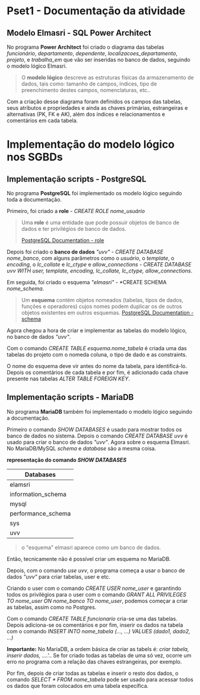 # Pset1 - Documentação da atividade

## Modelo Elmasri - SQL Power Architect

No programa **Power Architect** foi criado o diagrama das tabelas *funcionário*, *departamento*, *dependente*, *localizacoes_departamento*, *projeto*, e *trabalha_em* que vão ser inseridas no banco de dados, seguindo o modelo lógico Elmasri.

> O **modelo lógico** descreve as estruturas físicas da armazenamento de dados, tais como: tamanho de campos, índices, tipo de preenchimento destes campos, nomenclaturas, etc..


Com a criação desse diagrama foram definidos os campos das tabelas, seus atributos e propriedades e ainda as chaves primárias, estrangeiras e alternativas (PK, FK e AK), além dos índices e relacionamentos e comentários em cada tabela.


# Implementação do modelo lógico nos SGBDs

## Implementação scripts - PostgreSQL
No programa **PostgreSQL** foi implementado os modelo lógico seguindo toda a documentação.

Primeiro, foi criado a **role** - *CREATE ROLE nome_usuário*

> Uma **role** é uma entidade que pode possuir objetos de banco de dados e ter privilégios de banco de dados.
> 
> [PostgreSQL Documentation - role](https://www.postgresql.org/docs/current/sql-createrole.html)

Depois foi criado o **banco de dados** *"uvv"* - *CREATE DATABASE nome_banco*, com alguns parâmetros como o *usuário*, o *template*, o *encoding*, o *lc_collate* e *lc_ctype* e *allow_connections* - *CREATE DATABASE uvv WITH user, template, encoding, lc_collate, lc_ctype, allow_connections*.

Em seguida, foi criado o esquema *"elmasri"* - *CREATE SCHEMA *nome_schema*.

> Um **esquema** contém objetos nomeados (tabelas, tipos de dados, funções e operadores) cujos nomes podem duplicar os de outros objetos existentes em outros esquemas. [PostgreSQL Documentation - schema](https://www.postgresql.org/docs/current/sql-createschema.html)

Agora chegou a hora de criar e implementar as tabelas do modelo lógico, no banco de dados *"uvv"*.

Com o comando *CREATE TABLE esquema.nome_tabela* é criada uma das tabelas do projeto com o nomeda coluna, o tipo de dado e as constraints.

O nome do esquema deve vir antes do nome da tabela, para identificá-lo. Depois os comentários de cada tabela e por fim, é adicionado cada chave presente nas tabelas *ALTER TABLE FOREIGN KEY*.

## Implementação scripts - MariaDB
No programa **MariaDB** também foi implementado o modelo lógico seguindo a documentação.

Primeiro o comando *SHOW DATABASES* é usado para mostrar todos os banco de dados no sistema. Depois o comando *CREATE DATABASE uvv* é usado para criar o banco de dados *"uvv"*.
Agora sobre o esquema Elmasri. No MariaDB/MySQL *schema* e *database* são a mesma coisa. 

**representação do comando *SHOW DATABASES***

| Databases          |
---------------------|
| elamsri            |
| information_schema |
| mysql              |
| performance_schema |
| sys                |
| uvv                |


> o "esquema" elmasri aparece como um banco de dados.

Então, tecnicamente não é possível criar um esquema no MariaDB.

Depois, com o comando *use uvv*, o programa começa a usar o banco de dados *"uvv"* para criar tabelas, user e etc.

Criando o user com o comando *CREATE USER nome_user* e garantindo todos os privilégios para o user com o comando *GRANT ALL PRIVILEGES TO nome_user ON nome_banco TO nome_user*, podemos começar a criar as tabelas, assim como no Postgres.

Com o comando *CREATE TABLE funcionario* cria-se uma das tabelas. Depois adiciona-se os comentários e por fim, inserir os dados na tabela com o comando *INSERT INTO nome_tabela (..., ...) VALUES (dado1, dado2, ...)*

**Importante:** No MariaDB, a ordem básica de criar as tabels é: *criar tabela, inserir dados, ....'.*. Se for criado todas as tabelas de uma só vez, ocorre um erro no programa com a relação das chaves estrangeiras, por exemplo.

Por fim, depois de criar todas as tabelas e inserir o resto dos dados, o comando *SELECT * FROM nome_tabela* pode ser usado para acessar todos os dados que foram colocados em uma tabela específica.







